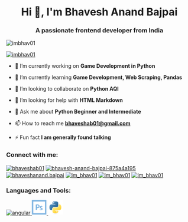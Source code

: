 
<h1 align="center">Hi 👋, I'm Bhavesh Anand Bajpai</h1>
<h3 align="center">A passionate frontend developer from India</h3>




<p align="left"> <img src="https://komarev.com/ghpvc/?username=imbhav01&label=Profile%20views&color=0e75b6&style=flat" alt="imbhav01" /> </p>

<p align="left"> <a href="https://github.com/ryo-ma/github-profile-trophy"><img src="https://github-profile-trophy.vercel.app/?username=imbhav01" alt="imbhav01" /></a> </p>

- 🔭 I’m currently working on **Game Development in Python**

- 🌱 I’m currently learning **Game Development, Web Scraping, Pandas**

- 👯 I’m looking to collaborate on **Python AQI**

- 🤝 I’m looking for help with **HTML Markdown**

- 💬 Ask me about **Python Beginner and Intermediate**

- 📫 How to reach me **bhaveshab01@gmail.com**

- ⚡ Fun fact **I am generally found talking**

<h3 align="left">Connect with me:</h3>
<p align="left">
<a href="https://twitter.com/bhaveshab01" target="blank"><img align="center" src="https://raw.githubusercontent.com/rahuldkjain/github-profile-readme-generator/master/src/images/icons/Social/twitter.svg" alt="bhaveshab01" height="30" width="40" /></a>
<a href="https://linkedin.com/in/bhavesh-anand-bajpai-875a4a195" target="blank"><img align="center" src="https://raw.githubusercontent.com/rahuldkjain/github-profile-readme-generator/master/src/images/icons/Social/linked-in-alt.svg" alt="bhavesh-anand-bajpai-875a4a195" height="30" width="40" /></a>
<a href="https://fb.com/bhaveshanand.bajpai" target="blank"><img align="center" src="https://raw.githubusercontent.com/rahuldkjain/github-profile-readme-generator/master/src/images/icons/Social/facebook.svg" alt="bhaveshanand.bajpai" height="30" width="40" /></a>
<a href="https://instagram.com/im_bhav01" target="blank"><img align="center" src="https://raw.githubusercontent.com/rahuldkjain/github-profile-readme-generator/master/src/images/icons/Social/instagram.svg" alt="im_bhav01" height="30" width="40" /></a>
<a href="https://codeforces.com/profile/im_bhav01" target="blank"><img align="center" src="https://raw.githubusercontent.com/rahuldkjain/github-profile-readme-generator/master/src/images/icons/Social/codeforces.svg" alt="im_bhav01" height="30" width="40" /></a>
<a href="https://www.leetcode.com/im_bhav01" target="blank"><img align="center" src="https://raw.githubusercontent.com/rahuldkjain/github-profile-readme-generator/master/src/images/icons/Social/leet-code.svg" alt="im_bhav01" height="30" width="40" /></a>
</p>

<h3 align="left">Languages and Tools:</h3>
<p align="left"> <a href="https://angular.io" target="_blank" rel="noreferrer"> <img src="https://angular.io/assets/images/logos/angular/angular.svg" alt="angular" width="40" height="40"/> </a> <a href="https://www.photoshop.com/en" target="_blank" rel="noreferrer"> <img src="https://raw.githubusercontent.com/devicons/devicon/master/icons/photoshop/photoshop-line.svg" alt="photoshop" width="40" height="40"/> </a> <a href="https://www.python.org" target="_blank" rel="noreferrer"> <img src="https://raw.githubusercontent.com/devicons/devicon/master/icons/python/python-original.svg" alt="python" width="40" height="40"/> </a> </p>

